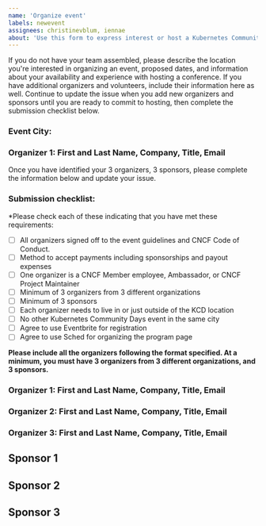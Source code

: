 ```yaml
---
name: 'Organize event'
labels: newevent
assignees: christinevblum, iennae
about: 'Use this form to express interest or host a Kubernetes Community Days event in your area'
---
```


If you do not have your team assembled, please describe the location you're interested in organizing an event, proposed dates, and information about your availability and experience with hosting a conference. If you have additional organizers and volunteers, include their information here as well. Continue to update the issue when you add new organizers and sponsors until you are ready to commit to hosting, then complete the submission checklist below. 

### Event City:
### Organizer 1: First and Last Name, Company, Title, Email 

Once you have identified your 3 organizers, 3 sponsors, please complete the information below and update your issue.

### Submission checklist:

*Please check each of these indicating that you have met these requirements:

* [ ] All organizers signed off to the event guidelines and CNCF Code of Conduct.
* [ ] Method to accept payments including sponsorships and payout expenses
* [ ] One organizer is a CNCF Member employee, Ambassador, or CNCF Project Maintainer
* [ ] Minimum of 3 organizers from 3 different organizations
* [ ] Minimum of 3 sponsors
* [ ] Each organizer needs to live in or just outside of the KCD location
* [ ] No other Kubernetes Community Days event in the same city
* [ ] Agree to use Eventbrite for registration
* [ ] Agree to use Sched for organizing the program page

**Please include all the organizers following the format specified. At a minimum, you must have 3 organizers from 3 different organizations, and 3 sponsors.**

### Organizer 1: First and Last Name, Company, Title, Email 
### Organizer 2: First and Last Name, Company, Title, Email
### Organizer 3: First and Last Name, Company, Title, Email

## Sponsor 1
## Sponsor 2
## Sponsor 3
